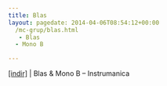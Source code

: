 ```yaml
---
title: Blas
layout: pagedate: 2014-04-06T08:54:12+00:00
  /mc-grup/blas.html
   - Blas
  - Mono B

---
```

<a href="https://cloud.mail.ru/public/c57849edd927/Blas%20%26%20Mono%20B.%20-%20Instrumanica" target="_blank">[indir]</a> | Blas & Mono B &#8211; Instrumanica
